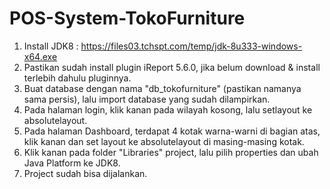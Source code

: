 # POS-System-TokoFurniture

1. Install JDK8 : https://files03.tchspt.com/temp/jdk-8u333-windows-x64.exe
2. Pastikan sudah install plugin iReport 5.6.0, jika belum download & install terlebih dahulu pluginnya.
3. Buat database dengan nama "db_tokofurniture" (pastikan namanya sama persis), lalu import database yang sudah dilampirkan.
4. Pada halaman login, klik kanan pada wilayah kosong, lalu setlayout ke absolutelayout.
5. Pada halaman Dashboard, terdapat 4 kotak warna-warni di bagian atas, klik kanan dan set layout ke absolutelayout di masing-masing kotak.
6. Klik kanan pada folder "Libraries" project, lalu pilih properties dan ubah Java Platform ke JDK8.
7. Project sudah bisa dijalankan.
